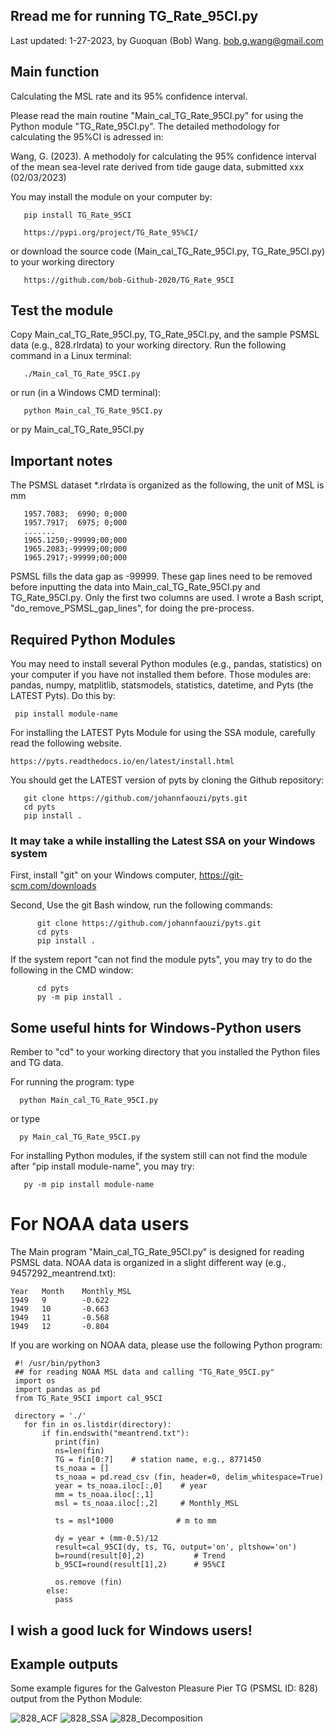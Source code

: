 ## Rread me for running TG_Rate_95CI.py

Last updated: 1-27-2023, by Guoquan (Bob) Wang.  bob.g.wang@gmail.com

## Main function

Calculating the MSL rate and its 95% confidence interval. 

Please read the main routine "Main_cal_TG_Rate_95CI.py" for using the Python module "TG_Rate_95CI.py". The detailed methodology for calculating the 95%CI is adressed in:

Wang, G. (2023). A methodoly for calculating the 95% confidence interval of the mean sea-level rate derived from tide gauge data, submitted xxx (02/03/2023)

You may install the module on your computer by: 

       pip install TG_Rate_95CI

       https://pypi.org/project/TG_Rate_95%CI/ 
       
or download the source code (Main_cal_TG_Rate_95CI.py, TG_Rate_95CI.py) to your working directory

       https://github.com/bob-Github-2020/TG_Rate_95CI

## Test the module

Copy Main_cal_TG_Rate_95CI.py, TG_Rate_95CI.py, and the sample PSMSL data (e.g., 828.rlrdata) to your working directory. Run the following command in a Linux terminal:

       ./Main_cal_TG_Rate_95CI.py
       
or run (in a Windows CMD terminal):

       python Main_cal_TG_Rate_95CI.py
       
or 
       py Main_cal_TG_Rate_95CI.py

## Important notes

The PSMSL dataset *.rlrdata is organized as the following, the unit of MSL is mm

       1957.7083;  6990; 0;000
       1957.7917;  6975; 0;000
       .......
       1965.1250;-99999;00;000
       1965.2083;-99999;00;000
       1965.2917;-99999;00;000

PSMSL fills the data gap as -99999. These gap lines need to be removed before inputting the data into Main_cal_TG_Rate_95CI.py and TG_Rate_95CI.py.  Only the first two columns are used. I wrote a Bash script, "do_remove_PSMSL_gap_lines", for doing the pre-process.

## Required Python Modules

You may need to install several Python modules (e.g., pandas, statistics) on your computer if you have not installed them before. Those modules are: pandas, numpy, matplitlib, statsmodels, statistics, datetime, and Pyts (the LATEST Pyts). Do this by:

     pip install module-name
 
For installing the LATEST Pyts Module for using the SSA module, carefully read the following website.

    https://pyts.readthedocs.io/en/latest/install.html
    
You should get the LATEST version of pyts by cloning the Github repository:

       git clone https://github.com/johannfaouzi/pyts.git
       cd pyts
       pip install .
       
### It may take a while installing the Latest SSA on your Windows system

First, install "git" on your Windows computer, https://git-scm.com/downloads

Second, Use the git Bash window, run the following commands:
       
          git clone https://github.com/johannfaouzi/pyts.git
          cd pyts
          pip install .
          
If the system report "can not find the module pyts", you may try to do the following in the CMD window:
    
          cd pyts   
          py -m pip install .
  
## Some useful hints for Windows-Python users

Rember to "cd" to your working directory that you installed the Python files and TG data.

For running the program: type 

      python Main_cal_TG_Rate_95CI.py
      
or type

      py Main_cal_TG_Rate_95CI.py  

For installing Python modules, if the system still can not find the module after "pip install module-name", you may try:
       
       py -m pip install module-name 


# For NOAA data users

The Main program "Main_cal_TG_Rate_95CI.py" is designed for reading PSMSL data. NOAA data is organized in a slight different way (e.g., 9457292_meantrend.txt):
   
    Year   Month    Monthly_MSL       
    1949   9        -0.622                                                           
    1949   10       -0.663                                                           
    1949   11       -0.568                                                           
    1949   12       -0.804 

If you are working on NOAA data, please use the following Python program:

     #! /usr/bin/python3
     ## for reading NOAA MSL data and calling "TG_Rate_95CI.py"
     import os
     import pandas as pd
     from TG_Rate_95CI import cal_95CI
  
     directory = './'
       for fin in os.listdir(directory):
           if fin.endswith("meantrend.txt"):
              print(fin)
              ns=len(fin)
              TG = fin[0:7]    # station name, e.g., 8771450
              ts_noaa = []
              ts_noaa = pd.read_csv (fin, header=0, delim_whitespace=True)
              year = ts_noaa.iloc[:,0]    # year
              mm = ts_noaa.iloc[:,1]
              msl = ts_noaa.iloc[:,2]     # Monthly_MSL
            
              ts = msl*1000              # m to mm

              dy = year + (mm-0.5)/12
              result=cal_95CI(dy, ts, TG, output='on', pltshow='on')
              b=round(result[0],2)           # Trend
              b_95CI=round(result[1],2)      # 95%CI
 
              os.remove (fin)     
            else:
              pass

## I wish a good luck for Windows users! 

## Example outputs

Some example figures for the Galveston Pleasure Pier TG (PSMSL ID: 828) output from the Python Module:

![828_ACF](https://user-images.githubusercontent.com/65426380/215299095-5fc5fad6-4c80-44b3-acf3-d488bdbaf9ea.png)
![828_SSA](https://user-images.githubusercontent.com/65426380/215297920-23bcb64c-5c1f-47f1-9f90-9e6b21287cb5.png)
![828_Decomposition](https://user-images.githubusercontent.com/65426380/215297927-fe6a8aaa-1c36-46ac-a1e4-088ebfdc0619.png)
